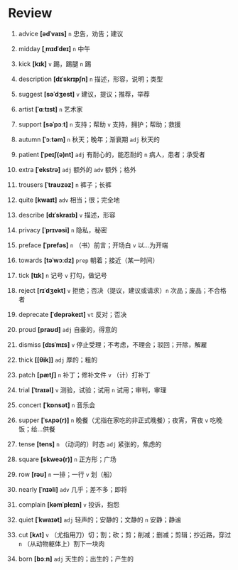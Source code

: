 # Review
1. advice **[ədˈvaɪs]** `n` 忠告，劝告；建议

2. midday **[ˌmɪdˈdeɪ]** `n` 中午

3. kick **[kɪk]** `v` 踢，踢腿 `n` 踢

4. description **[dɪˈskrɪpʃn]** `n` 描述，形容，说明；类型

5. suggest **[səˈdʒest]** `v` 建议，提议；推荐，举荐

6. artist **[ˈɑːtɪst]** `n` 艺术家

7. support **[səˈpɔːt]** `n` 支持；帮助 `v` 支持，拥护；帮助；救援

8. autumn **[ˈɔːtəm]** `n` 秋天；晚年；渐衰期 `adj` 秋天的

9. patient **[ˈpeɪʃ(ə)nt]** `adj` 有耐心的，能忍耐的 `n` 病人，患者；承受者

10. extra **[ˈekstrə]** `adj` 额外的 `adv` 额外；格外

11. trousers **[ˈtraʊzəz]** `n` 裤子；长裤

12. quite **[kwaɪt]** `adv` 相当；很；完全地

13. describe **[dɪˈskraɪb]** `v` 描述，形容

14. privacy **[ˈprɪvəsi]** `n` 隐私，秘密

15. preface **[ˈprefəs]** `n` （书）前言；开场白 `v` 以...为开端

16. towards **[təˈwɔːdz]** `prep` 朝着；接近（某一时间）

17. tick **[tɪk]** `n` 记号 `v` 打勾，做记号

18. reject **[rɪˈdʒekt]** `v` 拒绝；否决（提议，建议或请求）`n` 次品；废品；不合格者

19. deprecate **[ˈdeprəkeɪt]** `vt` 反对；否决

20. proud **[praʊd]** `adj` 自豪的，得意的

21. dismiss **[dɪsˈmɪs]** `v` 停止受理；不考虑，不理会；驳回；开除，解雇

22. thick **[[θik]]** `adj` 厚的；粗的

23. patch **[pætʃ]** `n` 补丁；修补文件 `v` （计）打补丁

24. trial **[ˈtraɪəl]** `v` 测验，试验；试用 `n` 试用；审判，审理

25. concert **[ˈkɒnsət]** `n` 音乐会

26. supper **[ˈsʌpə(r)]** `n` 晚餐（尤指在家吃的非正式晚餐）；夜宵，宵夜 `v` 吃晚饭；给...供餐

27. tense **[tens]** `n` （动词的）时态 `adj` 紧张的，焦虑的

28. square **[skweə(r)]** `n` 正方形；广场

29. row **[rəʊ]** `n` 一排；一行 `v` 划（船）

30. nearly **[ˈnɪəli]** `adv` 几乎；差不多；即将

31. complain **[kəmˈpleɪn]** `v` 投诉，抱怨

32. quiet **[ˈkwaɪət]** `adj` 轻声的；安静的；文静的 `n` 安静；静谧

33. cut **[kʌt]** `v` （尤指用刀）切；割；砍；剪；削减；删减；剪辑；抄近路，穿过 `n` （从动物躯体上）割下一块肉

34. born **[bɔːn]** `adj` 天生的；出生的；产生的

